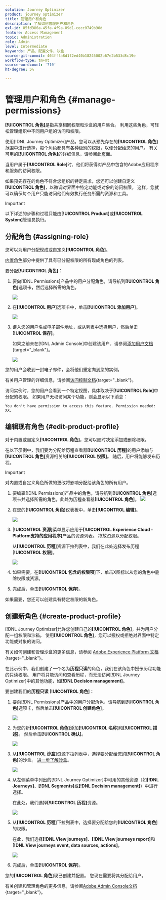 ```yaml
---
solution: Journey Optimizer
product: journey optimizer
title: 管理用户和角色
description: 了解如何管理用户和角色
exl-id: 85fd386a-45fa-4f9a-89d1-cecc0749b90d
feature: Access Management
topic: Administration
role: Admin
level: Intermediate
keywords: 产品、配置文件、沙盒
source-git-commit: 404fffa8d1f2ed40b18246002b67e2b533d8c19e
workflow-type: tm+mt
source-wordcount: '710'
ht-degree: 5%

---
```


# 管理用户和角色 {#manage-permissions}

**[!UICONTROL 角色]**&#x200B;是指共享相同权限和沙盒的用户集合。 利用这些角色，可轻松管理组织中不同用户组的访问和权限。

使用[!DNL Journey Optimizer]产品，您可以从预先存在的&#x200B;**[!UICONTROL 角色]**&#x200B;范围中进行选择，每个角色都具有各种级别的权限，以便分配给您的用户。 有关可用的&#x200B;**[!UICONTROL 角色]**&#x200B;的详细信息，请参阅此[页面](ootb-product-profiles.md)。

当用户属于&#x200B;**[!UICONTROL Role]**&#x200B;时，他们将获得对产品中包含的Adobe应用程序和服务的访问权限。

如果预先存在的角色不符合您组织的特定需求，您还可以创建自定义&#x200B;**[!UICONTROL 角色]**，以微调对界面中特定功能或对象的访问权限。 这样，您就可以确保每个用户只能访问他们有效执行任务所需的资源和工具。


>[!IMPORTANT]
>
>以下详述的步骤和过程只能由&#x200B;**[!UICONTROL Product]**&#x200B;或&#x200B;**[!UICONTROL System]**&#x200B;管理员执行。


## 分配角色 {#assigning-role}

您可以为用户分配现成或自定义&#x200B;**[!UICONTROL 角色]**。

[内置角色](ootb-product-profiles.md)部分中提供了具有已分配权限的所有现成角色的列表。

要分配&#x200B;**[!UICONTROL 角色]**：

1. 要向[!DNL Permissions]产品中的用户分配角色，请导航到&#x200B;**[!UICONTROL 角色]**&#x200B;选项卡，然后选择所需的角色。

   ![](assets/do-not-localize/access_control_2.png)

1. 在&#x200B;**[!UICONTROL 用户]**&#x200B;选项卡中，单击&#x200B;**[!UICONTROL 添加用户]**。

   ![](assets/do-not-localize/access_control_3.png)

1. 键入您的用户名或电子邮件地址，或从列表中选择用户，然后单击&#x200B;**[!UICONTROL 保存]**。

   如果之前未在[!DNL Admin Console]中创建该用户，请参阅[添加用户文档](https://experienceleague.adobe.com/docs/experience-platform/access-control/ui/users.html?lang=zh-Hans){target="_blank"}。

   ![](assets/do-not-localize/access_control_4.png)

您的用户会收到一封电子邮件，会将他们重定向到您的实例。

有关用户管理的详细信息，请参阅[访问控制文档](https://experienceleague.adobe.com/docs/experience-platform/access-control/home.html?lang=zh-Hans){target="_blank"}。

访问实例时，您的用户会看到一个特定视图，具体取决于&#x200B;**[!UICONTROL Role]**&#x200B;中分配的权限。 如果用户无权访问某个功能，则会显示以下消息：

`You don't have permission to access this feature. Permission needed: XX.`

## 编辑现有角色 {#edit-product-profile}

对于内置或自定义&#x200B;**[!UICONTROL 角色]**，您可以随时决定添加或删除权限。

在以下示例中，我们要为分配给历程查看器&#x200B;**[!UICONTROL 历程]**&#x200B;的用户添加与&#x200B;**[!UICONTROL 角色]**&#x200B;资源相关的&#x200B;**[!UICONTROL 权限]**。 随后，用户将能够发布历程。

>[!IMPORTANT]
>
>对内置或自定义角色所做的更改将影响分配给该角色的所有用户。

1. 要编辑[!DNL Permissions]产品中的角色，请导航到&#x200B;**[!UICONTROL 角色]**&#x200B;选项卡并选择所需的角色，此处为历程查看器&#x200B;**[!UICONTROL 角色]**。
   ![](assets/do-not-localize/access_control_5.png)

1. 在您的&#x200B;**[!UICONTROL 角色]**&#x200B;仪表板中，单击&#x200B;**[!UICONTROL 编辑]**。

   ![](assets/do-not-localize/access_control_6.png)

1. **[!UICONTROL 资源]**&#x200B;菜单显示应用于&#x200B;**[!UICONTROL Experience Cloud - Platform支持的应用程序]**&#x200B;产品的资源列表。 拖放资源以分配权限。

   从&#x200B;**[!UICONTROL 历程]**&#x200B;资源下拉列表中，我们在此处选择发布历程&#x200B;**[!UICONTROL 权限]**。

   ![](assets/do-not-localize/access_control_14.png)

1. 如果需要，在&#x200B;**[!UICONTROL 包含的权限项]**&#x200B;下，单击X图标以从您的角色中删除权限或资源。

1. 完成后，单击&#x200B;**[!UICONTROL 保存]**。

如果需要，您还可以创建具有特定权限的新角色。

## 创建新角色 {#create-product-profile}

[!DNL Journey Optimizer]允许您创建自己的&#x200B;**[!UICONTROL 角色]**，并为用户分配一组权限和沙箱。 使用&#x200B;**[!UICONTROL 角色]**，您可以授权或拒绝对界面中特定功能或对象的访问。

有关如何创建和管理沙盒的更多信息，请参阅 [Adobe Experience Platform 文档](https://experienceleague.adobe.com/docs/experience-platform/sandbox/ui/user-guide.html?lang=zh-Hans){target="_blank"}。

在此示例中，我们创建了一个名为&#x200B;**历程只读**&#x200B;的角色，我们在该角色中授予历程功能的只读权限。 用户将只能访问和查看历程，而无法访问[!DNL Journey Optimizer]中的其他功能，如&#x200B;**[!DNL Decision management]**。

要创建我们的&#x200B;**历程只读** **[!UICONTROL 角色]**：

1. 要向[!DNL Permissions]产品中的用户分配角色，请导航到&#x200B;**[!UICONTROL 角色]**&#x200B;选项卡，然后单击&#x200B;**[!UICONTROL 创建角色]**。

   ![](assets/do-not-localize/access_control_9.png)

1. 为您的新&#x200B;**[!UICONTROL 角色]**&#x200B;添加&#x200B;**[!UICONTROL 名称]**&#x200B;和&#x200B;**[!UICONTROL 描述]**。 然后单击&#x200B;**[!UICONTROL 确认]**。

   ![](assets/do-not-localize/access_control_10.png)

1. 从&#x200B;**[!UICONTROL 沙盒]**&#x200B;资源下拉列表中，选择要分配给您的&#x200B;**[!UICONTROL 角色]**&#x200B;的沙盒。 [进一步了解沙盒](sandboxes.md)。

   ![](assets/do-not-localize/access_control_13.png)

1. 从左侧菜单中列出的[!DNL Journey Optimizer]中可用的其他资源（如&#x200B;**[!DNL Journeys]**、**[!DNL Segments]**&#x200B;或&#x200B;**[!DNL Decision management]**）中进行选择。

   在此处，我们选择&#x200B;**[!UICONTROL 历程]**&#x200B;资源。

   ![](assets/do-not-localize/access_control_11.png)

1. 从&#x200B;**[!UICONTROL 历程]**&#x200B;下拉列表中，选择要分配给您的&#x200B;**[!UICONTROL 角色]**&#x200B;的权限。

   在此，我们选择&#x200B;**[!DNL View journeys]**、**[!DNL View journeys report]**&#x200B;和&#x200B;**[!DNL View journeys event, data sources, actions]**。

   ![](assets/do-not-localize/access_control_12.png)

1. 完成后，单击&#x200B;**[!UICONTROL 保存]**。

您的&#x200B;**[!UICONTROL 角色]**&#x200B;现已创建并配置。 您现在需要将其分配给用户。

有关创建和管理角色的更多信息，请参阅[Adobe Admin Console文档](https://experienceleague.adobe.com/docs/experience-platform/access-control/abac/permissions-ui/roles.html?lang=zh-Hans){target="_blank"}。
